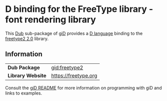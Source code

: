 # D binding for the FreeType library - font rendering library

This [Dub](https://dub.pm/) sub-package of [giD](https://gid.dub.pm) provides a [D language](https://www.dlang.org) binding to the [freetype2 2.0](https://freetype.org) library.

## Information

|     |     |
| --- | --- |
| **Dub Package**          | [gid:freetype2](https://code.dlang.org/packages/gid%3Afreetype2)                 |
| **Library Website**      | https://freetype.org                                                             |

Consult the [giD README](https://github.com/Kymorphia/gid) for more information on programming with giD and links to examples.
